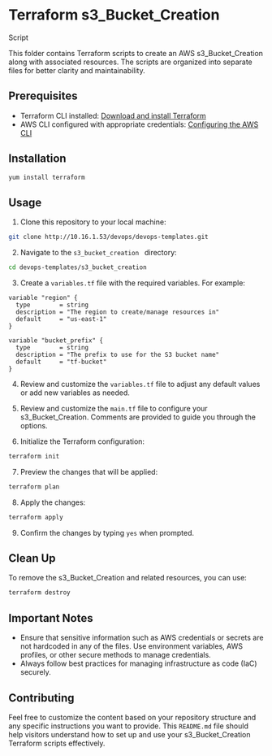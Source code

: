 # Terraform s3_Bucket_Creation

 Script


This folder contains Terraform scripts to create an AWS s3_Bucket_Creation along with associated resources. The scripts are organized into separate files for better clarity and maintainability.
## Prerequisites

 
- Terraform CLI installed: [Download and install Terraform](https://www.terraform.io/downloads.html)
- AWS CLI configured with appropriate credentials: [Configuring the AWS CLI](https://docs.aws.amazon.com/cli/latest/userguide/cli-configure-quickstart.html)
## Installation


```bash
yum install terraform
```
## Usage


1. Clone this repository to your local machine:


```bash
git clone http://10.16.1.53/devops/devops-templates.git
```


2. Navigate to the `s3_bucket_creation
` directory:


```bash
cd devops-templates/s3_bucket_creation

```


3. Create a `variables.tf` file with the required variables. For example:


```hcl
variable "region" {
  type        = string
  description = "The region to create/manage resources in"
  default     = "us-east-1"
}

variable "bucket_prefix" {
  type        = string
  description = "The prefix to use for the S3 bucket name"
  default     = "tf-bucket"
}

```


4. Review and customize the `variables.tf` file to adjust any default values or add new variables as needed.


5. Review and customize the `main.tf` file to configure your s3_Bucket_Creation. Comments are provided to guide you through the options.


6. Initialize the Terraform configuration:

 

```bash
terraform init
```

 

7. Preview the changes that will be applied:

 

```bash
terraform plan
```

 

8. Apply the changes:

 

```bash
terraform apply
```

 

9. Confirm the changes by typing `yes` when prompted.

 

## Clean Up

 

To remove the s3_Bucket_Creation and related resources, you can use:

 

```bash
terraform destroy
```

 

## Important Notes

 

- Ensure that sensitive information such as AWS credentials or secrets are not hardcoded in any of the files. Use environment variables, AWS profiles, or other secure methods to manage credentials.
- Always follow best practices for managing infrastructure as code (IaC) securely.
## Contributing

 

Feel free to customize the content based on your repository structure and any specific instructions you want to provide. This `README.md` file should help visitors understand how to set up and use your s3_Bucket_Creation Terraform scripts effectively.
